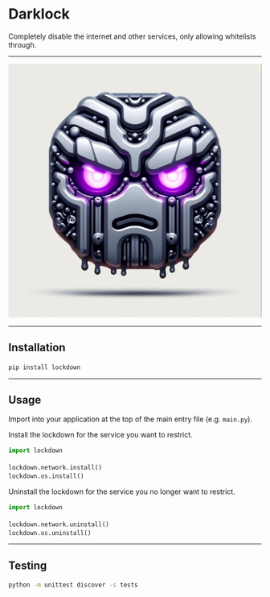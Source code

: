 # Darklock

Completely disable the internet and other services, only allowing whitelists
through.

---

![img.png](img.png)

---

## Installation

```bash
pip install lockdown
```

---

## Usage

Import into your application at the top of the main entry file (e.g. `main.py`).

Install the lockdown for the service you want to restrict.

```python
import lockdown

lockdown.network.install()
lockdown.os.install()
```

Uninstall the lockdown for the service you no longer want to restrict.

```python
import lockdown

lockdown.network.uninstall()
lockdown.os.uninstall()
```

---

## Testing

```bash
python -m unittest discover -s tests
```
